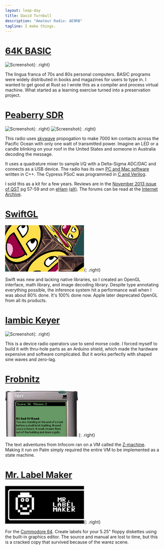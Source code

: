 ```yaml
---
layout: leap-day
title: David Turnbull
description: "Amateur Radio: AE9RB"
tagline: I make things.
---
```

<style>
.right { float: right; clear: right; margin-left: 7px}
h1 { clear: right; width: 100%;}
#banner .tagline { padding: 10px; font-size: 16px; max-width: 600px;  margin: 6px auto; }
</style>

# [64K BASIC](https://www.basic-lang.org/)
![Screenshot](../assets/basic1701.png){: .right}

The lingua franca of 70s and 80s personal computers. BASIC programs were widely distributed in books and magazines for users to type in. I wanted to get good at Rust so I wrote this as a compiler and process virtual machine. What started as a learning exercise turned into a preservation project.

# [Peaberry SDR](peaberry)
![Screenshot](../assets/peaberry/peaberryCW.jpg){: .right}
![Screenshot](../assets/peaberry/peaberryV2.jpg){: .right}

This radio uses [skywave](https://en.wikipedia.org/wiki/Skywave)
propogation to make 7000 km contacts across the Pacific Ocean with
only one watt of transmitted power. Imagine an LED or a candle
blinking on your roof in the United States and someone in
Australia decoding the message.

It uses a quadrature mixer to sample I/Q with a Delta-Sigma ADC/DAC
and connects as a USB device. The radio has its own
[PC and Mac software](https://github.com/AE9RB/peaberry-cw)
written in C++. The Cypress PSoC was programmed in
[C and Verilog](https://github.com/AE9RB/peaberry).

I sold this as a kit for a few years. Reviews are in the
[November 2013 issue of QST](http://www.arrl.org/files/file/QST/This%20Month%20in%20QST/November%202013/TOC.pdf) pg 57-59
and on [eHam](https://www.eham.net/reviews/view-product?id=10690)
[(alt)](https://www.eham.net/reviews/view-product?id=11577).
The forums can be read at the
[Internet Archive](https://web.archive.org/web/20200204160704/http://ae9rb.com:80/forum/).

# [SwiftGL](https://swiftgl.github.io/)
![Screenshot](assets/swiftgl.png){: .right}

Swift was new and lacking native libraries, so I created
an OpenGL interface, math library, and image decoding library.
Despite type annotating everything possible, the inference system
hit a performance wall when I was about 80% done. It's 100% done now.
Apple later deprecated OpenGL from all its products.

# [Iambic Keyer](https://github.com/AE9RB/iambino)
![Screenshot](../assets/iambino1.jpg){: .right}

This is a device radio operators use to send morse code. I forced myself to build it with thru-hole parts as an Arduino shield, which made the hardware expensive and software complicated. But it works perfectly with shaped sine waves and zero-lag.

# [Frobnitz](http://frobnitz.sourceforge.net/)
![Screenshot](assets/frobnitz.png){: .right}

The text adventures from Infocom ran on a VM called the
[Z-machine](https://en.wikipedia.org/wiki/Z-machine).
Making it run on Palm simply required the entire VM to be implemented as a state machine.

# [Mr. Label Maker](assets/labelmaker.d64.zip)
![Screenshot](assets/labelmaker.jpg){: .right}

For the [Commodore 64](https://en.wikipedia.org/wiki/Commodore_64).
Create labels for your 5.25" floppy diskettes using the built-in
graphics editor. The source and manual are lost to time, but this
is a cracked copy that survived because of the warez scene.
